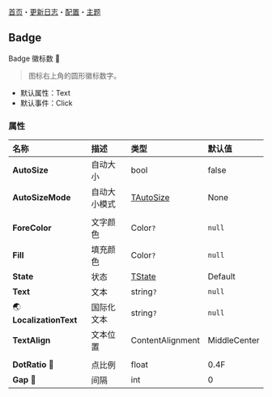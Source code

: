 [首页](../Home.md)・[更新日志](../UpdateLog.md)・[配置](../Config.md)・[主题](../Theme.md)

## Badge

Badge 徽标数 👚

> 图标右上角的圆形徽标数字。

- 默认属性：Text
- 默认事件：Click

### 属性

名称 | 描述 | 类型 | 默认值 |
:--|:--|:--|:--|
**AutoSize** | 自动大小 | bool | false |
**AutoSizeMode** | 自动大小模式 | [TAutoSize](Enum.md#tautosize) | None |
||||
**ForeColor** | 文字颜色 | Color`?` | `null` |
**Fill** | 填充颜色 | Color`?` | `null` |
**State** | 状态 | [TState](Enum.md#tstate) | Default |
**Text** | 文本 | string`?` | `null` |
🌏 **LocalizationText** | 国际化文本 | string`?` | `null` |
**TextAlign** | 文本位置 | ContentAlignment | MiddleCenter |
||||
**DotRatio** 🔴 | 点比例 | float | 0.4F |
**Gap** 🔴 | 间隔 | int | 0 |